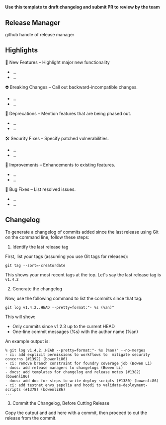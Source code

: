# <release-version>

**Use this template to draft changelog and submit PR to review by the team**

## Release Manager

github handle of release manager

## Highlights

🚀 New Features – Highlight major new functionality
- ...
- ...

⛔ Breaking Changes – Call out backward-incompatible changes.
- ...
- ...

📌 Deprecations – Mention features that are being phased out.
- ...
- ...

🛠️ Security Fixes – Specify patched vulnerabilities.
- ...
- ...

🔧 Improvements – Enhancements to existing features.
- ...
- ...

🐛 Bug Fixes – List resolved issues.
- ...
- ...


## Changelog

To generate a changelog of commits added since the last release using Git on 
the command line, follow these steps:

1. Identify the last release tag

First, list your tags (assuming you use Git tags for releases):

```
git tag --sort=-creatordate
```

This shows your most recent tags at the top. Let's say the last release tag is `v1.4.2`


2. Generate the changelog

Now, use the following command to list the commits since that tag:

```
git log v1.4.2..HEAD --pretty=format:"- %s (%an)"
```

This will show:

- Only commits since v1.2.3 up to the current HEAD
- One-line commit messages (%s) with the author name (%an)


An example output is:

```
% git log v1.4.2..HEAD --pretty=format:"- %s (%an)" --no-merges
- ci: add explicit permissions to workflows to  mitigate security concerns (#1392) (bowenli86)
- ci: remove branch constraint for foundry coverage job (Bowen Li)
- docs: add release managers to changelogs (Bowen Li)
- docs: add templates for changelog and release notes (#1382) (bowenli86)
- docs: add doc for steps to write deploy scripts (#1380) (bowenli86)
- ci: add testnet envs sepolia and hoodi to validate-deployment-scripts (#1378) (bowenli86)
...
```

3. Commit the Changelog, Before Cutting Release

Copy the output and add here with a commit, then proceed to cut the release from the commit.
